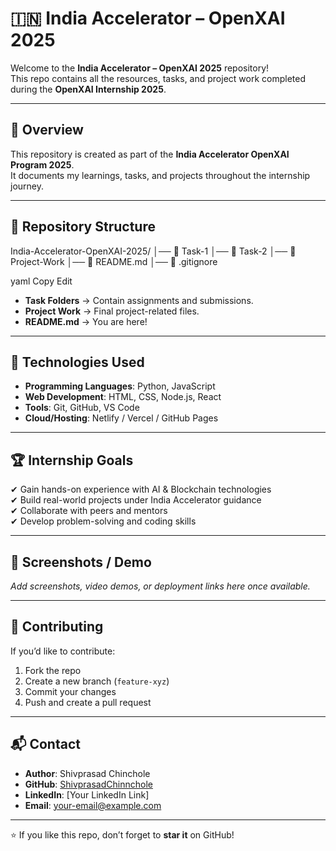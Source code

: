 # 🇮🇳 India Accelerator – OpenXAI 2025

Welcome to the **India Accelerator – OpenXAI 2025** repository!  
This repo contains all the resources, tasks, and project work completed during the **OpenXAI Internship 2025**.

---

## 📌 Overview

This repository is created as part of the **India Accelerator OpenXAI Program 2025**.  
It documents my learnings, tasks, and projects throughout the internship journey.

---

## 📂 Repository Structure

India-Accelerator-OpenXAI-2025/
│── 📁 Task-1
│── 📁 Task-2
│── 📁 Project-Work
│── 📄 README.md
│── 📄 .gitignore

yaml
Copy
Edit

- **Task Folders** → Contain assignments and submissions.  
- **Project Work** → Final project-related files.  
- **README.md** → You are here!  

---

## 🚀 Technologies Used

- **Programming Languages**: Python, JavaScript  
- **Web Development**: HTML, CSS, Node.js, React  
- **Tools**: Git, GitHub, VS Code  
- **Cloud/Hosting**: Netlify / Vercel / GitHub Pages  

---

## 🏆 Internship Goals

✔ Gain hands-on experience with AI & Blockchain technologies  
✔ Build real-world projects under India Accelerator guidance  
✔ Collaborate with peers and mentors  
✔ Develop problem-solving and coding skills  

---

## 📸 Screenshots / Demo

_Add screenshots, video demos, or deployment links here once available._

---

## 🤝 Contributing

If you’d like to contribute:  

1. Fork the repo  
2. Create a new branch (`feature-xyz`)  
3. Commit your changes  
4. Push and create a pull request  

---

## 📬 Contact

- **Author**: Shivprasad Chinchole  
- **GitHub**: [ShivprasadChinnchole](https://github.com/ShivprasadChinnchole)  
- **LinkedIn**: [Your LinkedIn Link]  
- **Email**: your-email@example.com  

---

⭐ If you like this repo, don’t forget to **star it** on GitHub!
